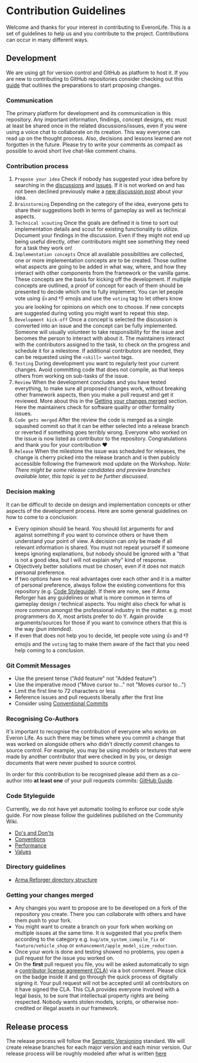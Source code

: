 # Contribution Guidelines

Welcome and thanks for your interest in contributing to EveronLife.
This is a set of guidelines to help us and you contribute to the project.
Contributions can occur in many different ways.

## Development
We are using git for version control and GitHub as platform to host it. If you are new to contributing to GitHub repositories consider checking out this [guide](https://github.com/firstcontributions/first-contributions) that outlines the preparations to start proposing changes.

### Communication
The primary platform for development and its communication is this repository. Any important information, findings, concept designs, etc must at least be shared once in the related discussions/issues, even if you were using a voice chat to collaborate on its creation. This way everyone can read up on the thought process. Also, decisions and lessons learned are not forgotten in the future. Please try to write your comments as compact as possible to avoid short live chat-like comment chains.

### Contribution process
1. `Propose your idea` Check if nobody has suggested your idea before by searching in the [discussions](https://github.com/EveronLife/EveronLife/discussions) and [issues](https://github.com/EveronLife/EveronLife/issues). If it is not worked on and has not been declined previously make a [new discussion post](https://github.com/EveronLife/EveronLife/discussions/new?category=ideas) about your idea.
2. `Brainstorming` Depending on the category of the idea, everyone gets to share their suggestions both in terms of gameplay as well as technical aspects.
3. `Technical scouting` Once the goals are defined it is time to sort out implementation details and scout for existing functionality to utilize. Document your findings in the discussion. Even if they might not end up being useful directly, other contributors might see something they need for a task they work on!
4. `Implementation concepts` Once all available possibilities are collected, one or more implementation concepts are to be created. Those outline what aspects are going to be added in what way, where, and how they interact with other components from the framework or the vanilla game. These concepts are the basis for kicking off the development. If multiple concepts are outlined, a proof of concept for each of them should be presented to decide which one to fully implement. You can let people vote using 👍 and 👎 emojis and use the `voting` tag to let others know you are looking for opinions on which one to choose. If new concepts are suggested during voting you might want to repeat this step. 
6. `Development kick-off` Once a concept is selected the discussion is converted into an issue and the concept can be fully implemented. Someone will usually volunteer to take responsibility for the issue and becomes the person to interact with about it. The maintainers interact with the contributors assigned to the task, to check on the progress and schedule it for a milestone. If additional contributors are needed, they can be requested using the `<skill> wanted` tags.
7. `Testing` During development you want to regularly test your current changes. Avoid committing code that does not compile, as that keeps others from working on sub-tasks of the issue.
8. `Review` When the development concludes and you have tested everything, to make sure all proposed changes work, without breaking other framework aspects, then you make a pull request and get it reviewed. More about this in the [Getting your changes merged](#changes_merged) section. Here the maintainers check for software quality or other formality issues.
9. `Code gets merged` After the review the code is merged as a single squashed commit so that it can be either selected into a release branch or reverted if something goes terribly wrong. Everyone who worked on the issue is now listed as contributor to the repository. Congratulations and thank you for your contribution ❤️
10. `Release` When the milestone the issue was scheduled for releases, the change is cherry picked into the release branch and is then publicly accessible following the framework mod update on the Workshop. *Note: There might be some release candidates and preview branches available later, this topic is yet to be further discussed.*

### Decision making
It can be difficult to decide on design and implementation concepts or other aspects of the development process. Here are some general guidelines on how to come to a conclusion:
- Every opinion should be heard. You should list arguments for and against something if you want to convince others or have them understand your point of view. A decision can only be made if all relevant information is shared. You must not repeat yourself if someone keeps ignoring explanations, but nobody should be ignored with a "that is not a good idea, but I will not explain why" kind of response.
- Objectively better solutions must be chosen, even if it does not match personal preference. 
- If two options have no real advantages over each other and it is a matter of personal preference, always follow the existing conventions for this repository (e.g. [Code Styleguide](#code_guidelines)). If there are none, see if Arma Reforger has any guidelines or what is more common in terms of gameplay design / technical aspects. You might also check for what is more common amongst the professional industry in the matter. e.g. most programmers do X, most artists prefer to do Y. Again provide arguments/sources for those if you want to convince others that this is the way *(pun intended)*. 
- If even that does not help you to decide, let people vote using 👍 and 👎 emojis and the `voting` tag to make them aware of the fact that you need help coming to a conclusion.

### Git Commit Messages
* Use the present tense ("Add feature" not "Added feature")
* Use the imperative mood ("Move cursor to..." not "Moves cursor to...")
* Limit the first line to 72 characters or less
* Reference issues and pull requests liberally after the first line
* Consider using [Conventional Commits](https://www.conventionalcommits.org/en/v1.0.0/)

### Recognising Co-Authors
It's important to recognise the contribution of everyone who works on Everon Life. As such there may be times where you commit a change that was worked on alongside others who didn't directly commit changes to source control. For example, you may be using models or textures that were made by another contributor that were checked in by you, or design documents that were never pushed to source control.

In order for this contribution to be recognised please add them as a co-author into **at least one** of your pull requests commits: [GitHub Guide](https://docs.github.com/en/enterprise-cloud@latest/pull-requests/committing-changes-to-your-project/creating-and-editing-commits/creating-a-commit-with-multiple-authors).

### <a name="code_guidelines"></a> Code Styleguide
Currently, we do not have yet automatic tooling to enforce our code style guide. For now please follow the guidelines published on the Community Wiki.
* [Do's and Don'ts](https://community.bistudio.com/wiki/Arma_Reforger:Scripting:_Do%27s_and_Don%27ts)
* [Conventions](https://community.bistudio.com/wiki/Arma_Reforger:Scripting:_Conventions)
* [Performance](https://community.bistudio.com/wiki/Arma_Reforger:Scripting:_Performance)
* [Values](https://community.bistudio.com/wiki/Arma_Reforger:Scripting:_Values)

### Directory guidelines
* [Arma Reforger directory structure](https://community.bistudio.com/wiki/Arma_Reforger:Directory_Structure)

### <a name="changes_merged"></a> Getting your changes merged
- Any changes you want to propose are to be developed on a fork of the repository you create. There you can collaborate with others and have them push to your fork. 
- You might want to create a branch on your fork when working on multiple issues at the same time. It is suggested that you prefix them according to the category e.g. `bug/atm_system_compile_fix` or `feature/vehicle_shop` or `enhancement/apple_model_size_reduction`.
- Once your work is done and testing showed no problems, you open a pull request for the issue you worked on.
- On the **first** pull request you file, you will be asked automatically to sign a [contributor license agreement (CLA)](https://en.wikipedia.org/wiki/Contributor_License_Agreement) via a bot comment. Please click on the badge inside it and go through the quick process of digitally signing it. Your pull request will not be accepted until all contributors on it have signed the CLA.
This CLA provides everyone involved with a legal basis, to be sure that intellectual property rights are being respected. Nobody wants stolen models, scripts, or otherwise non-credited or illegal assets in our framework.

## Release process
The release process will follow the [Semantic Versioning](https://semver.org/) standard. We will create release branches for each major version and each minor version. Our release process will be roughly modeled after what is written [here](https://trunkbaseddevelopment.com/branch-for-release/)
